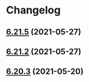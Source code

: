 # Changelog

## [6.21.5](https://github.com/wheelroom/wheelroom/compare/6.21.4...6.21.5) (2021-05-27)



## [6.21.2](https://github.com/wheelroom/wheelroom/compare/6.21.1...6.21.2) (2021-05-27)



## [6.20.3](https://github.com/wheelroom/wheelroom/compare/6.20.2...6.20.3) (2021-05-20)

